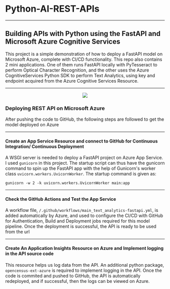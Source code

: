 # Python-AI-REST-APIs

---

## Building APIs with Python using the FastAPI and Microsoft Azure Cognitive Services

This project is a simple demonstration of how to deploy a FastAPI model on Microsoft Azure, complete with CI/CD functionality. This repo also contains 2 mini applications. One of them runs FastAPI locally with PyTesseract to perform Optical Character Recognition, and the other uses the Azure CognitiveServices Python SDK to perform Text Analytics, using key and endpoint acquired from the Azure Cognitive Services Resource.

---

<div align="center">
<img src="https://github.com/ovokpus/Python-AI-REST-APIs/blob/main/images/azure-cognitive-services.png">
</div>

### Deploying REST API on Microsoft Azure

After pushing the code to GitHub, the following steps are followed to get the model deployed on Azure

---

#### Create an App Service Resource and connect to GitHub for Continuous Integration/ Continuous Deployment

A WSGI server is needed to deploy a FastAPI project on Azure App Service. I used `gunicorn` in this project. The startup script can thus have the gunicorn command to spin up the FastAPI app with the help of Gunicorn's worker class `uvicorn.workers.UvicornWorker`. The startup command is given as:

```
gunicorn -w 2 -k uvicorn.workers.UvicornWorker main:app
```

---

#### Check the GitHub Actions and Test the App Service

A workflow file, `/.github/workflows/main_text_analytics-fastapi.yml`, is added automatically by Azure, and used to configure the CI/CD with GitHub for Authentication, Build and Deployment jobs required for this model pipeline. Once the deployment is successful, the API is ready to be used from the url

---

#### Create An Application Insights Resource on Azure and Implement logging in the API source code

This resource helps us log data from the API. An additional python package, `opencensus-ext-azure` is required to implement logging in the API. Once the code is commited and pushed to GitHub, the API is automatically redeployed, and if successful, then the logs can be viewed on Azure.
